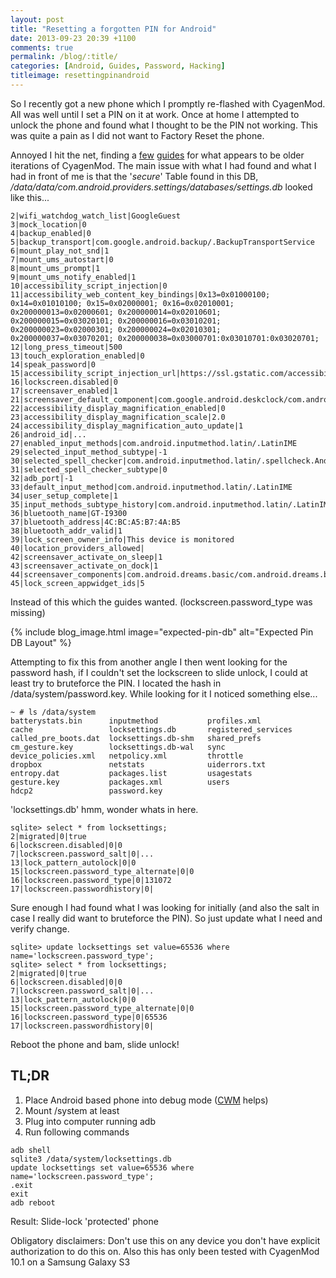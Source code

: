 ```yaml
---
layout: post
title: "Resetting a forgotten PIN for Android"
date: 2013-09-23 20:39 +1100
comments: true
permalink: /blog/:title/
categories: [Android, Guides, Password, Hacking]
titleimage: resettingpinandroid
---
```


So I recently got a new phone which I promptly re-flashed with CyagenMod. All was well until I set a PIN on it at work. Once at home I attempted to unlock the phone and found what I thought to be the PIN not working. This was quite a pain as I did not want to Factory Reset the phone.

Annoyed I hit the net, finding a [few][xda-developers-forum] [guides][spreitzenbarth-article] for what appears to be older iterations of CyagenMod. The main issue with what I had found and what I had in front of me is that the '*secure*' Table found in this DB,
*/data/data/com.android.providers.settings/databases/settings.db* looked like this...

```
2|wifi_watchdog_watch_list|GoogleGuest
3|mock_location|0
4|backup_enabled|0
5|backup_transport|com.google.android.backup/.BackupTransportService
6|mount_play_not_snd|1
7|mount_ums_autostart|0
8|mount_ums_prompt|1
9|mount_ums_notify_enabled|1
10|accessibility_script_injection|0
11|accessibility_web_content_key_bindings|0x13=0x01000100; 0x14=0x01010100; 0x15=0x02000001; 0x16=0x02010001; 0x200000013=0x02000601; 0x200000014=0x02010601; 0x200000015=0x03020101; 0x200000016=0x03010201; 0x200000023=0x02000301; 0x200000024=0x02010301; 0x200000037=0x03070201; 0x200000038=0x03000701:0x03010701:0x03020701;
12|long_press_timeout|500
13|touch_exploration_enabled|0
14|speak_password|0
15|accessibility_script_injection_url|https://ssl.gstatic.com/accessibility/javascript/android/AndroidVox_v1.js
16|lockscreen.disabled|0
17|screensaver_enabled|1
21|screensaver_default_component|com.google.android.deskclock/com.android.deskclock.Screensaver
22|accessibility_display_magnification_enabled|0
23|accessibility_display_magnification_scale|2.0
24|accessibility_display_magnification_auto_update|1
26|android_id|...
27|enabled_input_methods|com.android.inputmethod.latin/.LatinIME
29|selected_input_method_subtype|-1
30|selected_spell_checker|com.android.inputmethod.latin/.spellcheck.AndroidSpellCheckerService
31|selected_spell_checker_subtype|0
32|adb_port|-1
33|default_input_method|com.android.inputmethod.latin/.LatinIME
34|user_setup_complete|1
35|input_methods_subtype_history|com.android.inputmethod.latin/.LatinIME;-921088104
36|bluetooth_name|GT-I9300
37|bluetooth_address|4C:BC:A5:B7:4A:B5
38|bluetooth_addr_valid|1
39|lock_screen_owner_info|This device is monitored
40|location_providers_allowed|
42|screensaver_activate_on_sleep|1
43|screensaver_activate_on_dock|1
44|screensaver_components|com.android.dreams.basic/com.android.dreams.basic.Colors
45|lock_screen_appwidget_ids|5
```

Instead of this which the guides wanted. (lockscreen.password_type was missing)

{% include blog_image.html image="expected-pin-db" alt="Expected Pin DB Layout" %}

Attempting to fix this from another angle I then went looking for the password hash, if I couldn't set the lockscreen to slide unlock, I could at least try to bruteforce the PIN. I located the hash in /data/system/password.key. While looking for it I noticed something else...

```
~ # ls /data/system
batterystats.bin      inputmethod           profiles.xml
cache                 locksettings.db       registered_services
called_pre_boots.dat  locksettings.db-shm   shared_prefs
cm_gesture.key        locksettings.db-wal   sync
device_policies.xml   netpolicy.xml         throttle
dropbox               netstats              uiderrors.txt
entropy.dat           packages.list         usagestats
gesture.key           packages.xml          users
hdcp2                 password.key
```

'locksettings.db' hmm, wonder whats in here.

```
sqlite> select * from locksettings;
2|migrated|0|true
6|lockscreen.disabled|0|0
7|lockscreen.password_salt|0|...
13|lock_pattern_autolock|0|0
15|lockscreen.password_type_alternate|0|0
16|lockscreen.password_type|0|131072
17|lockscreen.passwordhistory|0|
```

Sure enough I had found what I was looking for initially (and also the salt in case I really did want to bruteforce the PIN). So just update what I need and verify change.

```
sqlite> update locksettings set value=65536 where name='lockscreen.password_type';
sqlite> select * from locksettings;
2|migrated|0|true
6|lockscreen.disabled|0|0
7|lockscreen.password_salt|0|...
13|lock_pattern_autolock|0|0
15|lockscreen.password_type_alternate|0|0
16|lockscreen.password_type|0|65536
17|lockscreen.passwordhistory|0|
```

Reboot the phone and bam, slide unlock!

## TL;DR

1. Place Android based phone into debug mode ([CWM][clockwork-mod] helps)
2. Mount /system at least
3. Plug into computer running adb
4. Run following commands

```
adb shell
sqlite3 /data/system/locksettings.db
update locksettings set value=65536 where name='lockscreen.password_type';
.exit
exit
adb reboot
```

Result: Slide-lock 'protected' phone

Obligatory disclaimers: Don't use this on any device you don't have explicit authorization to do this on. Also this has only been tested with CyagenMod 10.1 on a Samsung Galaxy S3

[xda-developers-forum]:   https://forum.xda-developers.com/showthread.php?t=1409304
[spreitzenbarth-article]: https://forensics.spreitzenbarth.de/2012/02/28/cracking-pin-and-password-locks-on-android/
[clockwork-mod]:          https://forum.xda-developers.com/wiki/ClockworkMod_Recovery

